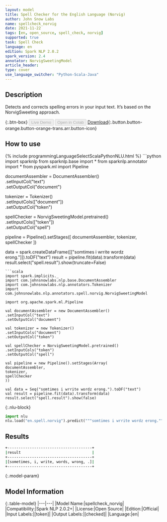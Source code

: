```yaml
---
layout: model
title: Spell Checker for the English Language (Norvig)
author: John Snow Labs
name: spellcheck_norvig
date: 2021-11-22
tags: [en, open_source, spell_check, norvig]
supported: true
task: Spell Check
language: en
edition: Spark NLP 2.0.2
spark_version: 2.4
annotator: NorvigSweetingModel
article_header:
type: cover
use_language_switcher: "Python-Scala-Java"
---
```


## Description

Detects and corrects spelling errors in your input text. It’s based on the NorvigSweeting approach.

{:.btn-box}
<button class="button button-orange" disabled>Live Demo</button>
<button class="button button-orange" disabled>Open in Colab</button>
[Download](https://s3.amazonaws.com/auxdata.johnsnowlabs.com/public/models/spellcheck_norvig_en_2.0.2_2.4_1556605026653.zip){:.button.button-orange.button-orange-trans.arr.button-icon}


## How to use

<div class="tabs-box" markdown="1">
{% include programmingLanguageSelectScalaPythonNLU.html %}
```python
import sparknlp
from sparknlp.base import *
from sparknlp.annotator import *
from pyspark.ml import Pipeline


documentAssembler = DocumentAssembler() \
.setInputCol("text") \
.setOutputCol("document")

tokenizer = Tokenizer() \
.setInputCols(["document"]) \
.setOutputCol("token")

spellChecker = NorvigSweetingModel.pretrained() \
.setInputCols(["token"]) \
.setOutputCol("spell")

pipeline = Pipeline().setStages([
documentAssembler,
tokenizer,
spellChecker
])

data = spark.createDataFrame([["somtimes i wrrite wordz erong."]]).toDF("text")
result = pipeline.fit(data).transform(data)
result.select("spell.result").show(truncate=False)
```
```scala
import spark.implicits._
import com.johnsnowlabs.nlp.base.DocumentAssembler
import com.johnsnowlabs.nlp.annotators.Tokenizer
import com.johnsnowlabs.nlp.annotators.spell.norvig.NorvigSweetingModel

import org.apache.spark.ml.Pipeline

val documentAssembler = new DocumentAssembler()
.setInputCol("text")
.setOutputCol("document")

val tokenizer = new Tokenizer()
.setInputCols("document")
.setOutputCol("token")

val spellChecker = NorvigSweetingModel.pretrained()
.setInputCols("token")
.setOutputCol("spell")

val pipeline = new Pipeline().setStages(Array(
documentAssembler,
tokenizer,
spellChecker
))

val data = Seq("somtimes i wrrite wordz erong.").toDF("text")
val result = pipeline.fit(data).transform(data)
result.select("spell.result").show(false)
```


{:.nlu-block}
```python
import nlu
nlu.load("en.spell.norvig").predict("""somtimes i wrrite wordz erong.""")
```

</div>

## Results
```bash
+--------------------------------------+
|result                                |
+--------------------------------------+
|[sometimes, i, write, words, wrong, .]|
+--------------------------------------+
```

{:.model-param}
## Model Information

{:.table-model}
|---|---|
|Model Name:|spellcheck_norvig|
|Compatibility:|Spark NLP 2.0.2+|
|License:|Open Source|
|Edition:|Official|
|Input Labels:|[token]|
|Output Labels:|[checked]|
|Language:|en|
